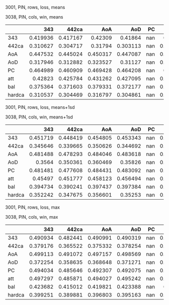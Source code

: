 3001, PIN, rows, loss, means

3038, PIN, cols, win, means

|        |      343 |    442ca |      AoA |      AoD |   PC |      att |      bal |   hardca |
|:-------|---------:|---------:|---------:|---------:|-----:|---------:|---------:|---------:|
| 343    | 0.419936 | 0.417167 | 0.42309  | 0.41864  |  nan | 0.41233  | 0.424577 | 0.417539 |
| 442ca  | 0.310627 | 0.304717 | 0.31794  | 0.303113 |  nan | 0.304299 | 0.315593 | 0.303314 |
| AoA    | 0.447532 | 0.445024 | 0.450317 | 0.447087 |  nan | 0.440946 | 0.451616 | 0.445267 |
| AoD    | 0.317946 | 0.312882 | 0.323527 | 0.31127  |  nan | 0.310711 | 0.323372 | 0.312093 |
| PC     | 0.464989 | 0.460909 | 0.469428 | 0.464208 |  nan | 0.46069  | 0.47011  | 0.459984 |
| att    | 0.42823  | 0.425784 | 0.431262 | 0.427095 |  nan | 0.420162 | 0.432387 | 0.426188 |
| bal    | 0.375364 | 0.371603 | 0.379331 | 0.372177 |  nan | 0.365782 | 0.380803 | 0.371897 |
| hardca | 0.310537 | 0.304469 | 0.316797 | 0.304861 |  nan | 0.304533 | 0.316329 | 0.304173 |

3001, PIN, rows, loss, means+1sd

3038, PIN, cols, win, means+1sd

|        |      343 |    442ca |      AoA |      AoD |   PC |      att |      bal |   hardca |
|:-------|---------:|---------:|---------:|---------:|-----:|---------:|---------:|---------:|
| 343    | 0.451719 | 0.448419 | 0.454805 | 0.453343 |  nan | 0.447985 | 0.456228 | 0.44815  |
| 442ca  | 0.345646 | 0.339665 | 0.350626 | 0.344692 |  nan | 0.338456 | 0.351139 | 0.338667 |
| AoA    | 0.481488 | 0.478293 | 0.484046 | 0.483618 |  nan | 0.476054 | 0.485756 | 0.47774  |
| AoD    | 0.3564   | 0.350361 | 0.360469 | 0.35826  |  nan | 0.348383 | 0.363019 | 0.34962  |
| PC     | 0.481481 | 0.477608 | 0.484431 | 0.483092 |  nan | 0.478004 | 0.486213 | 0.476373 |
| att    | 0.45497  | 0.451777 | 0.458123 | 0.456494 |  nan | 0.451269 | 0.459427 | 0.451406 |
| bal    | 0.394734 | 0.390241 | 0.397437 | 0.397384 |  nan | 0.390427 | 0.400195 | 0.390043 |
| hardca | 0.352242 | 0.347675 | 0.356601 | 0.35253  |  nan | 0.344602 | 0.357922 | 0.348336 |

3001, PIN, rows, loss, max

3038, PIN, cols, win, max

|        |      343 |    442ca |      AoA |      AoD |   PC |      att |      bal |   hardca |
|:-------|---------:|---------:|---------:|---------:|-----:|---------:|---------:|---------:|
| 343    | 0.490934 | 0.482441 | 0.490991 | 0.490319 |  nan | 0.485111 | 0.491498 | 0.480125 |
| 442ca  | 0.379176 | 0.365522 | 0.375332 | 0.378254 |  nan | 0.372966 | 0.379964 | 0.363457 |
| AoA    | 0.499113 | 0.491072 | 0.497157 | 0.498569 |  nan | 0.493096 | 0.499714 | 0.488537 |
| AoD    | 0.372254 | 0.358635 | 0.368648 | 0.371271 |  nan | 0.366086 | 0.372903 | 0.354945 |
| PC     | 0.494034 | 0.485646 | 0.492307 | 0.492075 |  nan | 0.487891 | 0.494591 | 0.484101 |
| att    | 0.497297 | 0.485871 | 0.494027 | 0.495242 |  nan | 0.487821 | 0.498048 | 0.484518 |
| bal    | 0.423682 | 0.415012 | 0.419821 | 0.423388 |  nan | 0.41852  | 0.424263 | 0.414425 |
| hardca | 0.399251 | 0.389881 | 0.396803 | 0.395163 |  nan | 0.391899 | 0.39993  | 0.389198 |

